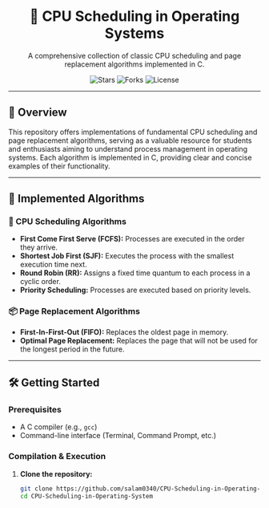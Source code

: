 <h1 align="center">🧠 CPU Scheduling in Operating Systems</h1>
<p align="center">
  A comprehensive collection of classic CPU scheduling and page replacement algorithms implemented in C.
</p>

<p align="center">
  <img src="https://img.shields.io/github/stars/salam0340/CPU-Scheduling-in-Operating-System?style=flat-square" alt="Stars">
  <img src="https://img.shields.io/github/forks/salam0340/CPU-Scheduling-in-Operating-System?style=flat-square" alt="Forks">
  <img src="https://img.shields.io/github/license/salam0340/CPU-Scheduling-in-Operating-System?style=flat-square" alt="License">
</p>

---

## 📘 Overview

This repository offers implementations of fundamental CPU scheduling and page replacement algorithms, serving as a valuable resource for students and enthusiasts aiming to understand process management in operating systems. Each algorithm is implemented in C, providing clear and concise examples of their functionality.

---

## 🚀 Implemented Algorithms

### 🧮 CPU Scheduling Algorithms

- **First Come First Serve (FCFS):** Processes are executed in the order they arrive.
- **Shortest Job First (SJF):** Executes the process with the smallest execution time next.
- **Round Robin (RR):** Assigns a fixed time quantum to each process in a cyclic order.
- **Priority Scheduling:** Processes are executed based on priority levels.

### 📦 Page Replacement Algorithms

- **First-In-First-Out (FIFO):** Replaces the oldest page in memory.
- **Optimal Page Replacement:** Replaces the page that will not be used for the longest period in the future.

---

## 🛠️ Getting Started

### Prerequisites

- A C compiler (e.g., `gcc`)
- Command-line interface (Terminal, Command Prompt, etc.)

### Compilation & Execution

1. **Clone the repository:**

   ```bash
   git clone https://github.com/salam0340/CPU-Scheduling-in-Operating-System.git
   cd CPU-Scheduling-in-Operating-System


